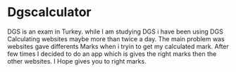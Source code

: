 # Dgscalculator


DGS is an exam in Turkey. while I am studying DGS i have been using DGS Calculating websites maybe more than twice a day.
The main problem was websites gave differents Marks when i tryin to get my calculated mark. After few times I decided to do an app
which is gives the right marks then the other websites. I Hope gives you to right marks.

